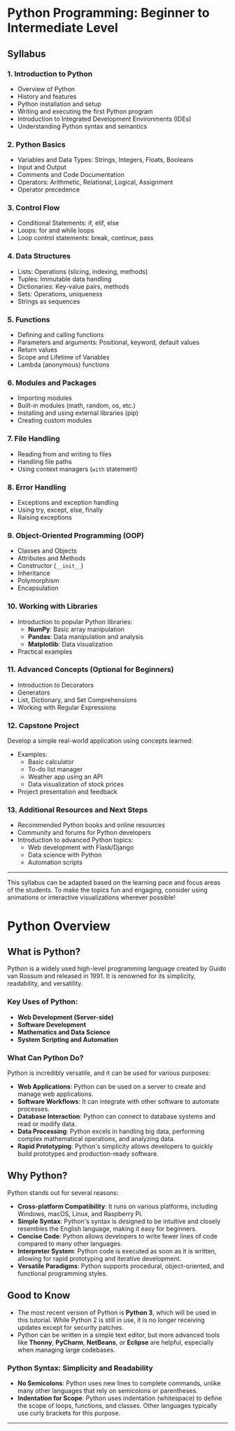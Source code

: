 # Python Programming: Beginner to Intermediate Level

## Syllabus

### 1. Introduction to Python
- Overview of Python
- History and features
- Python installation and setup
- Writing and executing the first Python program
- Introduction to Integrated Development Environments (IDEs)
- Understanding Python syntax and semantics

### 2. Python Basics
- Variables and Data Types: Strings, Integers, Floats, Booleans
- Input and Output
- Comments and Code Documentation
- Operators: Arithmetic, Relational, Logical, Assignment
- Operator precedence

### 3. Control Flow
- Conditional Statements: if, elif, else
- Loops: for and while loops
- Loop control statements: break, continue, pass

### 4. Data Structures
- Lists: Operations (slicing, indexing, methods)
- Tuples: Immutable data handling
- Dictionaries: Key-value pairs, methods
- Sets: Operations, uniqueness
- Strings as sequences

### 5. Functions
- Defining and calling functions
- Parameters and arguments: Positional, keyword, default values
- Return values
- Scope and Lifetime of Variables
- Lambda (anonymous) functions

### 6. Modules and Packages
- Importing modules
- Built-in modules (math, random, os, etc.)
- Installing and using external libraries (pip)
- Creating custom modules

### 7. File Handling
- Reading from and writing to files
- Handling file paths
- Using context managers (`with` statement)

### 8. Error Handling
- Exceptions and exception handling
- Using try, except, else, finally
- Raising exceptions

### 9. Object-Oriented Programming (OOP)
- Classes and Objects
- Attributes and Methods
- Constructor (`__init__`)
- Inheritance
- Polymorphism
- Encapsulation

### 10. Working with Libraries
- Introduction to popular Python libraries:
  - **NumPy**: Basic array manipulation
  - **Pandas**: Data manipulation and analysis
  - **Matplotlib**: Data visualization
- Practical examples

### 11. Advanced Concepts (Optional for Beginners)
- Introduction to Decorators
- Generators
- List, Dictionary, and Set Comprehensions
- Working with Regular Expressions

### 12. Capstone Project
Develop a simple real-world application using concepts learned:
- Examples:
  - Basic calculator
  - To-do list manager
  - Weather app using an API
  - Data visualization of stock prices
- Project presentation and feedback

### 13. Additional Resources and Next Steps
- Recommended Python books and online resources
- Community and forums for Python developers
- Introduction to advanced Python topics:
  - Web development with Flask/Django
  - Data science with Python
  - Automation scripts

---

This syllabus can be adapted based on the learning pace and focus areas of the students. To make the topics fun and engaging, consider using animations or interactive visualizations wherever possible!



# Python Overview

## What is Python?
Python is a widely used high-level programming language created by Guido van Rossum and released in 1991. It is renowned for its simplicity, readability, and versatility.

### Key Uses of Python:
- **Web Development (Server-side)**
- **Software Development**
- **Mathematics and Data Science**
- **System Scripting and Automation**

### What Can Python Do?
Python is incredibly versatile, and it can be used for various purposes:
- **Web Applications**: Python can be used on a server to create and manage web applications.
- **Software Workflows**: It can integrate with other software to automate processes.
- **Database Interaction**: Python can connect to database systems and read or modify data.
- **Data Processing**: Python excels in handling big data, performing complex mathematical operations, and analyzing data.
- **Rapid Prototyping**: Python's simplicity allows developers to quickly build prototypes and production-ready software.

## Why Python?
Python stands out for several reasons:
- **Cross-platform Compatibility**: It runs on various platforms, including Windows, macOS, Linux, and Raspberry Pi.
- **Simple Syntax**: Python's syntax is designed to be intuitive and closely resembles the English language, making it easy for beginners.
- **Concise Code**: Python allows developers to write fewer lines of code compared to many other languages.
- **Interpreter System**: Python code is executed as soon as it is written, allowing for rapid prototyping and iterative development.
- **Versatile Paradigms**: Python supports procedural, object-oriented, and functional programming styles.

## Good to Know
- The most recent version of Python is **Python 3**, which will be used in this tutorial. While Python 2 is still in use, it is no longer receiving updates except for security patches.
- Python can be written in a simple text editor, but more advanced tools like **Thonny**, **PyCharm**, **NetBeans**, or **Eclipse** are helpful, especially when managing large codebases.

### Python Syntax: Simplicity and Readability
- **No Semicolons**: Python uses new lines to complete commands, unlike many other languages that rely on semicolons or parentheses.
- **Indentation for Scope**: Python uses indentation (whitespace) to define the scope of loops, functions, and classes. Other languages typically use curly brackets for this purpose.

---


